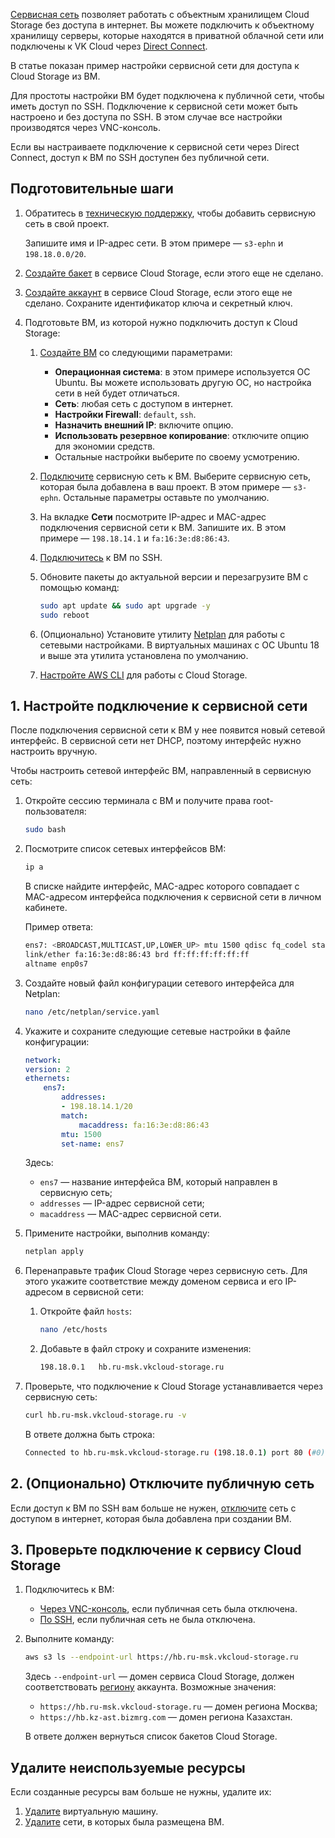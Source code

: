 [Сервисная сеть](/ru/networks/vnet/concepts/net-types#service_net) позволяет работать с объектным хранилищем Cloud Storage без доступа в интернет. Вы можете подключить к объектному хранилищу серверы, которые находятся в приватной облачной сети или подключены к VK Cloud через [Direct Connect](/ru/networks/directconnect/connect).

В статье показан пример настройки сервисной сети для доступа к Cloud Storage из ВМ.

Для простоты настройки ВМ будет подключена к публичной сети, чтобы иметь доступ по SSH. Подключение к сервисной сети может быть настроено и без доступа по SSH. В этом случае все настройки производятся через VNC-консоль.

<info>

Если вы настраиваете подключение к сервисной сети через Direct Connect, доступ к ВМ по SSH доступен без публичной сети.

</info>

## Подготовительные шаги

1. Обратитесь в [техническую поддержку](/ru/contacts), чтобы добавить сервисную сеть в свой проект.

    Запишите имя и IP-адрес сети. В этом примере — `s3-ephn` и `198.18.0.0/20`.

1. [Создайте бакет](/ru/storage/s3/service-management/buckets/create-bucket) в сервисе Cloud Storage, если этого еще не сделано.
1. [Создайте аккаунт](/ru/storage/s3/service-management/access-management/access-keys) в сервисе Cloud Storage, если этого еще не сделано. Сохраните идентификатор ключа и секретный ключ.
1. Подготовьте ВМ, из которой нужно подключить доступ к Cloud Storage:

    1. [Создайте ВМ](/ru/computing/iaas/service-management/vm/vm-create) со следующими параметрами:

        - **Операционная система**: в этом примере используется ОС Ubuntu. Вы можете использовать другую ОС, но настройка сети в ней будет отличаться.
        - **Сеть**: любая сеть с доступом в интернет.
        - **Настройки Firewall**: `default`, `ssh`.
        - **Назначить внешний IP**: включите опцию.
        - **Использовать резервное копирование**: отключите опцию для экономии средств.
        - Остальные настройки выберите по своему усмотрению.
    1. [Подключите](/ru/computing/iaas/service-management/vm/vm-add-net#podklyuchenie_seti_k_vm) сервисную сеть к ВМ. Выберите сервисную сеть, которая была добавлена в ваш проект. В этом примере — `s3-ephn`. Остальные параметры оставьте по умолчанию.
    1. На вкладке **Сети** посмотрите IP-адрес и MAC-адрес подключения сервисной сети к ВМ. Запишите их. В этом примере — `198.18.14.1` и `fa:16:3e:d8:86:43`.
    1. [Подключитесь](/ru/computing/iaas/service-management/vm/vm-connect/vm-connect-nix) к ВМ по SSH.
    1. Обновите пакеты до актуальной версии и перезагрузите ВМ с помощью команд:

        ```bash
        sudo apt update && sudo apt upgrade -y
        sudo reboot
        ```

    1. (Опционально) Установите утилиту [Netplan](https://www.altlinux.org/Netplan) для работы с сетевыми настройками. В виртуальных машинах с ОС Ubuntu 18 и выше эта утилита установлена по умолчанию.
    1. [Настройте AWS CLI](/ru/storage/s3/connect/s3-cli) для работы с Cloud Storage.

## 1. Настройте подключение к сервисной сети

После подключения сервисной сети к ВМ у нее появится новый сетевой интерфейс. В сервисной сети нет DHCP, поэтому интерфейс нужно настроить вручную.

Чтобы настроить сетевой интерфейс ВМ, направленный в сервисную сеть:

1. Откройте сессию терминала с ВМ и получите права root-пользователя:

    ```bash
    sudo bash
    ```

1. Посмотрите список сетевых интерфейсов ВМ:

    ```bash
    ip a
    ```

    В списке найдите интерфейс, MAC-адрес которого совпадает с MAC-адресом интерфейса подключения к сервисной сети в личном кабинете.

    Пример ответа:

    ```bash
    ens7: <BROADCAST,MULTICAST,UP,LOWER_UP> mtu 1500 qdisc fq_codel state UP group default qlen 1000
    link/ether fa:16:3e:d8:86:43 brd ff:ff:ff:ff:ff:ff
    altname enp0s7
    ```
1. Создайте новый файл конфигурации сетевого интерфейса для Netplan:

    ```bash
    nano /etc/netplan/service.yaml
    ```

1. Укажите и сохраните следующие сетевые настройки в файле конфигурации:

    ```yaml
    network:
    version: 2
    ethernets:
        ens7:
            addresses:
            - 198.18.14.1/20
            match:
                macaddress: fa:16:3e:d8:86:43
            mtu: 1500
            set-name: ens7
    ```

    Здесь:

    - `ens7` — название интерфейса ВМ, который направлен в сервисную сеть;
    - `addresses` — IP-адрес сервисной сети;
    - `macaddress` — MAC-адрес сервисной сети.

1. Примените настройки, выполнив команду:

    ```bash
    netplan apply
    ```

1. Перенаправьте трафик Cloud Storage через сервисную сеть. Для этого укажите соответствие между доменом сервиса и его IP-адресом в сервисной сети:

    1. Откройте файл `hosts`:

        ```bash
        nano /etc/hosts
        ```

    1. Добавьте в файл строку и сохраните изменения:

        ```txt
        198.18.0.1   hb.ru-msk.vkcloud-storage.ru
        ```

1. Проверьте, что подключение к Cloud Storage устанавливается через сервисную сеть:

    ```bash
    curl hb.ru-msk.vkcloud-storage.ru -v
    ```

    В ответе должна быть строка:

    ```bash
    Connected to hb.ru-msk.vkcloud-storage.ru (198.18.0.1) port 80 (#0)
    ```

## 2. (Опционально) Отключите публичную сеть

Если доступ к ВМ по SSH вам больше не нужен, [отключите](/ru/computing/iaas/service-management/vm/vm-add-net#udalenie_seti_vm) сеть с доступом в интернет, которая была добавлена при создании ВМ.

## 3. Проверьте подключение к сервису Cloud Storage

1. Подключитесь к ВМ:
   
    - [Через VNC-консоль](/ru/computing/iaas/service-management/vm/vm-console), если публичная сеть была отключена.
    - [По SSH](/ru/computing/iaas/service-management/vm/vm-connect/vm-connect-nix), если публичная сеть не была отключена.
1. Выполните команду:

    ```bash
    aws s3 ls --endpoint-url https://hb.ru-msk.vkcloud-storage.ru
    ```

    Здесь `--endpoint-url` — домен сервиса Cloud Storage, должен соответствовать [региону](/ru/tools-for-using-services/account/concepts/regions) аккаунта. Возможные значения:

      - `https://hb.ru-msk.vkcloud-storage.ru` — домен региона Москва;
      - `https://hb.kz-ast.bizmrg.com` — домен региона Казахстан.

    В ответе должен вернуться список бакетов Cloud Storage.

## Удалите неиспользуемые ресурсы

Если созданные ресурсы вам больше не нужны, удалите их:

1. [Удалите](/ru/computing/iaas/service-management/vm/vm-manage#delete_vm) виртуальную машину.
1. [Удалите](/ru/networks/vnet/service-management/net#udalenie_seti) сети, в которых была размещена ВМ.
